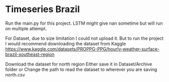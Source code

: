 # Timeseries Brazil
Run the main.py for this project.
LSTM might give nan sometime but will run on multiple attempt. 


For Dataset, due to size limitation I could not upload it. But to run the project I would recommend downloading the dataset from Kaggle 
https://www.kaggle.com/datasets/PROPPG-PPG/hourly-weather-surface-brazil-southeast-region

Download the dataset for north region 
Either save it in Dataset/Archive folder or 
Change the path to read the dataset to wherever you are saving north.csv 